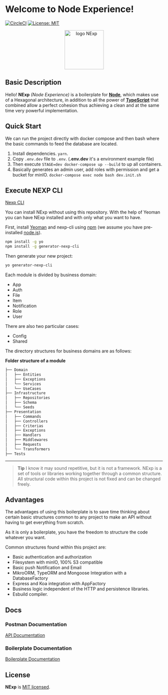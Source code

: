 # Welcome to Node Experience!

[![CircleCI](https://circleci.com/gh/DigiChanges/node-experience/tree/master.svg?style=svg)](https://circleci.com/gh/DigiChanges/node-experience/tree/master)
[![License: MIT](https://img.shields.io/badge/License-MIT-yellow.svg?style=flat-square)](https://github.com/DigiChanges/node-experience/blob/master/LICENSE)

<div style="text-align:center">
    <img width="125" src="https://raw.githubusercontent.com/DigiChanges/node-experience/docs/RABC/readme/NExp.svg" alt="logo NExp">
</div>

## Basic Description
Hello! **NExp** *(Node Experience)* is a boilerplate for [**Node**](https://nodejs.org/en/), which makes use of a Hexagonal architecture, in addition to all the power of [**TypeScript**](https://www.typescriptlang.org/) that combined allow a perfect cohesion thus achieving a clean and at the same time very powerful implementation.

## Quick Start

We can run the project directly with docker compose and then bash where the basic commands to feed the database are located.

1. Install dependencies. `yarn`.
2. Copy `.env.dev` file to `.env`. (**.env.dev** it's a environment example file)
3. Then execute `STAGE=dev docker-compose up --build` to up all containers.
4. Basically generates an admin user, add roles with permission and get a bucket for minIO. `docker-compose exec node bash dev.init.sh`

## Execute NEXP CLI

[Nexp CLI](https://github.com/DigiChanges/nexp-cli)

You can install NExp without using this repository. With the help of Yeoman you can have NExp installed and with only what you want to have.

First, install [Yeoman](http://yeoman.io) and nexp-cli using [npm](https://www.npmjs.com/) (we assume you have pre-installed [node.js](https://nodejs.org/)).

```bash
npm install -g yo
npm install -g generator-nexp-cli
```

Then generate your new project:

```bash
yo generator-nexp-cli
```
Each module is divided by business domain:

- App
- Auth
- File
- Item
- Notification
- Role
- User

There are also two particular cases:

- Config
- Shared

The directory structures for business domains are as follows: 

**Folder structure of a module**

```sh 
├── Domain
│   ├── Entities
│   ├── Exceptions
│   └── Services
│   └── UseCases
├── Infrastructure
│   ├── Repositories
│   ├── Schema
│   └── Seeds
├── Presentation
│   ├── Commands
│   ├── Controllers
│   ├── Criterias
│   ├── Exceptions
│   ├── Handlers
│   ├── Middlewares
│   ├── Requests
│   └── Transformers
├── Tests
 ```

---

> **Tip** I know it may sound repetitive, but it is not a framework. NExp is a set of tools or libraries working together through a common structure. All structural code within this project is not fixed and can be changed freely.

## Advantages

The advantages of using this boilerplate is to save time thinking about certain basic structures common to any project to make an API without having to get everything from scratch. 

As it is only a boilerplate, you have the freedom to structure the code whatever you want.

Common structures found within this project are: 

- Basic authentication and authorization
- Filesystem with minIO, 100% S3 compatible
- Basic push Notification and Email
- MikroORM, TypeORM and Mongoose Integration with a DatabaseFactory
- Express and Koa integration with AppFactory
- Business logic independent of the HTTP and persistence libraries. 
- Esbuild compiler.

## Docs

### Postman Documentation

[API Documentation](https://documenter.getpostman.com/view/10426172/Tz5je15Z)

### Boilerplate Documentation

[Boilerplate Documentation](https://digichanges.github.io/node-experience)

## License

**NExp** is [MIT licensed](LICENSE).
